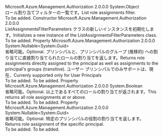 <Type Name="ListAssignmentsFilterParameters" FullName="Microsoft.Azure.Management.Authorization.ListAssignmentsFilterParameters">
  <TypeSignature Language="C#" Value="public class ListAssignmentsFilterParameters" />
  <TypeSignature Language="ILAsm" Value=".class public auto ansi beforefieldinit ListAssignmentsFilterParameters extends System.Object" />
  <TypeSignature Language="DocId" Value="T:Microsoft.Azure.Management.Authorization.ListAssignmentsFilterParameters" />
  <TypeSignature Language="VB.NET" Value="Public Class ListAssignmentsFilterParameters" />
  <TypeSignature Language="F#" Value="type ListAssignmentsFilterParameters = class" />
  <AssemblyInfo>
    <AssemblyName>Microsoft.Azure.Management.Authorization</AssemblyName>
    <AssemblyVersion>2.0.0.0</AssemblyVersion>
  </AssemblyInfo>
  <Base>
    <BaseTypeName>System.Object</BaseTypeName>
  </Base>
  <Interfaces />
  <Docs>
    <summary>
            <span data-ttu-id="3ab02-101">ロール割り当てフィルターの一覧です。</span><span class="sxs-lookup"><span data-stu-id="3ab02-101">List role assignments filter.</span></span>
            </summary>
    <remarks>To be added.</remarks>
  </Docs>
  <Members>
    <Member MemberName=".ctor">
      <MemberSignature Language="C#" Value="public ListAssignmentsFilterParameters ();" />
      <MemberSignature Language="ILAsm" Value=".method public hidebysig specialname rtspecialname instance void .ctor() cil managed" />
      <MemberSignature Language="DocId" Value="M:Microsoft.Azure.Management.Authorization.ListAssignmentsFilterParameters.#ctor" />
      <MemberSignature Language="VB.NET" Value="Public Sub New ()" />
      <MemberType>Constructor</MemberType>
      <AssemblyInfo>
        <AssemblyName>Microsoft.Azure.Management.Authorization</AssemblyName>
        <AssemblyVersion>2.0.0.0</AssemblyVersion>
      </AssemblyInfo>
      <Parameters />
      <Docs>
        <summary>
            <span data-ttu-id="3ab02-102">ListAssignmentsFilterParameters クラスの新しいインスタンスを初期化します。</span><span class="sxs-lookup"><span data-stu-id="3ab02-102">Initializes a new instance of the ListAssignmentsFilterParameters class.</span></span>
            </summary>
        <remarks>To be added.</remarks>
      </Docs>
    </Member>
    <Member MemberName="AssignedToPrincipalId">
      <MemberSignature Language="C#" Value="public Nullable&lt;Guid&gt; AssignedToPrincipalId { get; set; }" />
      <MemberSignature Language="ILAsm" Value=".property instance valuetype System.Nullable`1&lt;valuetype System.Guid&gt; AssignedToPrincipalId" />
      <MemberSignature Language="DocId" Value="P:Microsoft.Azure.Management.Authorization.ListAssignmentsFilterParameters.AssignedToPrincipalId" />
      <MemberSignature Language="VB.NET" Value="Public Property AssignedToPrincipalId As Nullable(Of Guid)" />
      <MemberSignature Language="F#" Value="member this.AssignedToPrincipalId : Nullable&lt;Guid&gt; with get, set" Usage="Microsoft.Azure.Management.Authorization.ListAssignmentsFilterParameters.AssignedToPrincipalId" />
      <MemberType>Property</MemberType>
      <AssemblyInfo>
        <AssemblyName>Microsoft.Azure.Management.Authorization</AssemblyName>
        <AssemblyVersion>2.0.0.0</AssemblyVersion>
      </AssemblyInfo>
      <ReturnValue>
        <ReturnType>System.Nullable&lt;System.Guid&gt;</ReturnType>
      </ReturnValue>
      <Docs>
        <summary>
            <span data-ttu-id="3ab02-103">省略可能。</span><span class="sxs-lookup"><span data-stu-id="3ab02-103">Optional.</span></span> <span data-ttu-id="3ab02-104">プリンシパルと、プリンシパルのグループ (推移的) への割り当てに直接割り当てられたロールの割り当てを返します。</span><span class="sxs-lookup"><span data-stu-id="3ab02-104">Returns role assignments directly assigned to the principal as well as assignments to the principal's groups (transitive).</span></span> <span data-ttu-id="3ab02-105">ユーザー プリンシパルでのみサポートは、現在、</span><span class="sxs-lookup"><span data-stu-id="3ab02-105">Currenly supported only for User Principals</span></span>
            </summary>
        <value>To be added.</value>
        <remarks>To be added.</remarks>
      </Docs>
    </Member>
    <Member MemberName="AtScope">
      <MemberSignature Language="C#" Value="public bool AtScope { get; set; }" />
      <MemberSignature Language="ILAsm" Value=".property instance bool AtScope" />
      <MemberSignature Language="DocId" Value="P:Microsoft.Azure.Management.Authorization.ListAssignmentsFilterParameters.AtScope" />
      <MemberSignature Language="VB.NET" Value="Public Property AtScope As Boolean" />
      <MemberSignature Language="F#" Value="member this.AtScope : bool with get, set" Usage="Microsoft.Azure.Management.Authorization.ListAssignmentsFilterParameters.AtScope" />
      <MemberType>Property</MemberType>
      <AssemblyInfo>
        <AssemblyName>Microsoft.Azure.Management.Authorization</AssemblyName>
        <AssemblyVersion>2.0.0.0</AssemblyVersion>
      </AssemblyInfo>
      <ReturnValue>
        <ReturnType>System.Boolean</ReturnType>
      </ReturnValue>
      <Docs>
        <summary>
            <span data-ttu-id="3ab02-106">省略可能。</span><span class="sxs-lookup"><span data-stu-id="3ab02-106">Optional.</span></span> <span data-ttu-id="3ab02-107">以上であるすべてのロールの割り当てが返されます。</span><span class="sxs-lookup"><span data-stu-id="3ab02-107">This returns all role assignments at or above.</span></span>
            </summary>
        <value>To be added.</value>
        <remarks>To be added.</remarks>
      </Docs>
    </Member>
    <Member MemberName="PrincipalId">
      <MemberSignature Language="C#" Value="public Nullable&lt;Guid&gt; PrincipalId { get; set; }" />
      <MemberSignature Language="ILAsm" Value=".property instance valuetype System.Nullable`1&lt;valuetype System.Guid&gt; PrincipalId" />
      <MemberSignature Language="DocId" Value="P:Microsoft.Azure.Management.Authorization.ListAssignmentsFilterParameters.PrincipalId" />
      <MemberSignature Language="VB.NET" Value="Public Property PrincipalId As Nullable(Of Guid)" />
      <MemberSignature Language="F#" Value="member this.PrincipalId : Nullable&lt;Guid&gt; with get, set" Usage="Microsoft.Azure.Management.Authorization.ListAssignmentsFilterParameters.PrincipalId" />
      <MemberType>Property</MemberType>
      <AssemblyInfo>
        <AssemblyName>Microsoft.Azure.Management.Authorization</AssemblyName>
        <AssemblyVersion>2.0.0.0</AssemblyVersion>
      </AssemblyInfo>
      <ReturnValue>
        <ReturnType>System.Nullable&lt;System.Guid&gt;</ReturnType>
      </ReturnValue>
      <Docs>
        <summary>
            <span data-ttu-id="3ab02-108">省略可能。</span><span class="sxs-lookup"><span data-stu-id="3ab02-108">Optional.</span></span> <span data-ttu-id="3ab02-109">特定のプリンシパルの役割の割り当てを返します。</span><span class="sxs-lookup"><span data-stu-id="3ab02-109">Returns role assignment of the specific principal.</span></span>
            </summary>
        <value>To be added.</value>
        <remarks>To be added.</remarks>
      </Docs>
    </Member>
  </Members>
</Type>